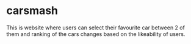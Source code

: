 # carsmash

This is website where users can select their favourite car between 2 of them and ranking of the cars changes based on the likeability of users.
